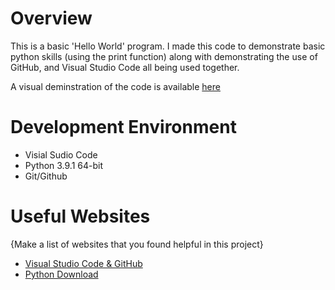 # Overview

This is a basic 'Hello World' program. I made this code to demonstrate basic python skills (using the print function) along with demonstrating the use of GitHub, and Visual Studio Code all being used together.



A visual deminstration of the code is available [here](https://youtu.be/aSbW4Eo1r7E)

# Development Environment

* Visial Sudio Code
* Python 3.9.1 64-bit
* Git/Github


# Useful Websites

{Make a list of websites that you found helpful in this project}
* [Visual Studio Code & GitHub](https://code.visualstudio.com/docs/editor/versioncontrol)
* [Python Download](https://www.python.org/downloads/)
